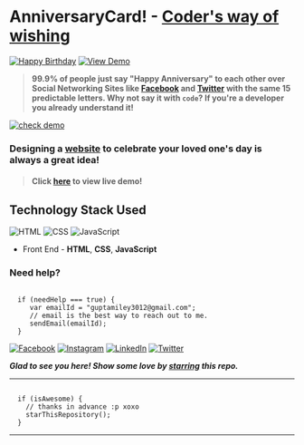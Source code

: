 # AnniversaryCard! - [Coder's way of wishing](https://smilegupta.github.io/LockDownValaBday)
[![Happy Birthday](https://img.shields.io/badge/Happy-Birthday-dodgerblue.svg?style=for-the-badge)](https://github.com/smilegupta/LockDownValaBday/) [![View Demo](https://img.shields.io/badge/View-Demo-teal.svg?style=for-the-badge)]( https://smilegupta.github.io/LockDownValaBday/)
> **99.9% of people just say "Happy Anniversary" to each other over Social Networking Sites like [Facebook](https://www.facebook.com/smilegupta.1998) and [Twitter](https://twitter.com/gupta_smile_) with the same 15 predictable letters. Why not say it with `code`? If you're a developer you already understand it!**

[![check demo](https://forthebadge.com/images/badges/its-not-a-lie-if-you-believe-it.svg)](https://smilegupta.github.io/BirthdayWishes/)

### Designing a [website](https://smilegupta.github.io/LockDownValaBday/) to celebrate your loved one's day is always a great idea!

> #### Click [here](https://smilegupta.github.io/LockDownValaBday/) to view live demo!

## Technology Stack Used

![HTML](https://img.shields.io/badge/frontend-html-orange.svg?logo=html5&style=flat-square) 
![CSS](https://img.shields.io/badge/frontend-css-yellowgreen.svg?logo=css3&style=flat-square)
![JavaScript](https://img.shields.io/badge/frontend-javascript-yellow.svg?logo=javascript&style=flat-square)

- Front End - **HTML**, **CSS**, **JavaScript**

### Need help?

```

  if (needHelp === true) {
     var emailId = "guptamiley3012@gmail.com";
     // email is the best way to reach out to me.
     sendEmail(emailId);
  }

```

[![Facebook](https://img.shields.io/static/v1.svg?label=follow&message=@smilegupta.1998&color=9cf&logo=facebook&style=flat&logoColor=white&colorA=informational)](https://www.facebook.com/smilegupta.1998)  [![Instagram](https://img.shields.io/static/v1.svg?label=follow&message=@gupta_smile_&color=grey&logo=instagram&style=flat&logoColor=white&colorA=critical)](https://www.instagram.com/gupta_smile_/) [![LinkedIn](https://img.shields.io/static/v1.svg?label=connect&message=@smilegupta&color=9cf&logo=linkedin&style=flat&logoColor=white&colorA=blue)](https://www.linkedin.com/in/smilegupta/) [![Twitter](https://img.shields.io/static/v1.svg?label=connect&message=@gupta_smile_&color=grey&logo=twitter&style=flat&logoColor=white&colorA=critical)](https://twitter.com/gupta_smile_)

***Glad to see you here! Show some love by [starring](https://github.com/smilegupta/AnniversaryCard/) this repo.***

-----

```

  if (isAwesome) {
    // thanks in advance :p xoxo
    starThisRepository();
  }

```

******
